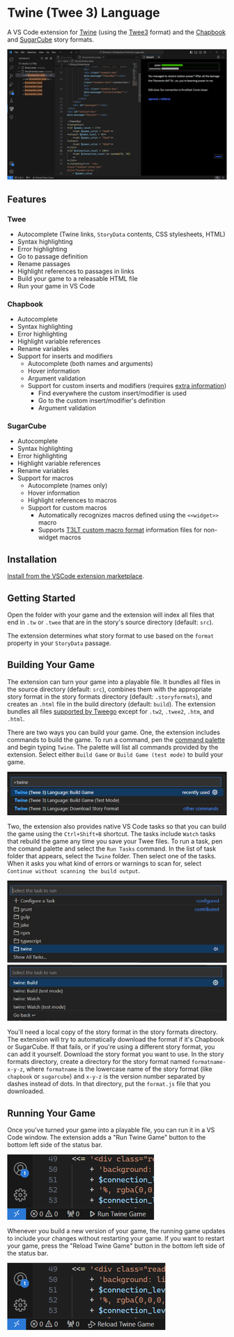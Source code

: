 # Twine (Twee 3) Language

A VS Code extension for [Twine] (using the [Twee3] format) and the [Chapbook] and [SugarCube] story formats.

![Extension Screenshot](https://raw.githubusercontent.com/sgranade/twine-twee-language/main/images/twine-extension.png)

## Features

### Twee

- Autocomplete (Twine links, `StoryData` contents, CSS stylesheets, HTML)
- Syntax highlighting
- Error highlighting
- Go to passage definition
- Rename passages
- Highlight references to passages in links
- Build your game to a releasable HTML file
- Run your game in VS Code

### Chapbook

- Autocomplete
- Syntax highlighting
- Error highlighting
- Highlight variable references
- Rename variables
- Support for inserts and modifiers
    - Autocomplete (both names and arguments)
    - Hover information
    - Argument validation
    - Support for custom inserts and modifiers (requires [extra information][custom chapbook functions])
        - Find everywhere the custom insert/modifier is used
        - Go to the custom insert/modifier's definition
        - Argument validation

### SugarCube

- Autocomplete
- Syntax highlighting
- Error highlighting
- Highlight variable references
- Rename variables
- Support for macros
    - Autocomplete (names only)
    - Hover information
    - Highlight references to macros
    - Support for custom macros
        - Automatically recognizes macros defined using the `<<widget>>` macro
        - Supports [T3LT custom macro format] information files for non-widget macros

## Installation

[Install from the VSCode extension marketplace][marketplace].

## Getting Started

Open the folder with your game and the extension will index all files that end in `.tw` or `.twee` that are in the story's source directory (default: `src`).

The extension determines what story format to use based on the `format` property in your `StoryData` passage.

## Building Your Game

The extension can turn your game into a playable file. It bundles all files in the source directory (default: `src`), combines them with the appropriate story format in the story formats directory (default: `.storyformats`), and creates an `.html` file in the build directory (default: `build`). The extension bundles all files [supported by Tweego][Tweego files] except for `.tw2`, `.twee2`, `.htm`, and `.html`.

There are two ways you can build your game. One, the extension includes commands to build the game. To run a command, pen the [command palette] and begin typing `Twine`. The palette will list all commands provided by the extension. Select either `Build Game` or `Build Game (test mode)` to build your game.

![Build Game Commands](https://raw.githubusercontent.com/sgranade/twine-twee-language/main/images/twine-extension-commands.png)

Two, the extension also provides native VS Code tasks so that you can build the game using the `Ctrl+Shift+B` shortcut. The tasks include `Watch` tasks that rebuild the game any time you save your Twee files. To run a task, pen the comand palette and select the `Run Tasks` command. In the list of task folder that appears, select the `Twine` folder. Then select one of the tasks. When it asks you what kind of errors or warnings to scan for, select `Continue without scanning the build output`.

![Build Game Tasks](https://raw.githubusercontent.com/sgranade/twine-twee-language/main/images/twine-extension-tasks.png)

You'll need a local copy of the story format in the story formats directory. The extension will try to automatically download the format if it's Chapbook or SugarCube. If that fails, or if you're using a different story format, you can add it yourself. Download the story format you want to use. In the story formats directory, create a directory for the story format named `formatname-x-y-z`, where `formatname` is the lowercase name of the story format (like `chapbook` or `sugarcube`) and `x-y-z` is the version number separated by dashes instead of dots. In that directory, put the `format.js` file that you downloaded.

## Running Your Game

Once you've turned your game into a playable file, you can run it in a VS Code window. The extension adds a "Run Twine Game" button to the bottom left side of the status bar.

![Run Game](https://raw.githubusercontent.com/sgranade/twine-twee-language/main/images/twine-extension-run-game.png)

Whenever you build a new version of your game, the running game updates to include your changes without restarting your game. If you want to restart your game, press the "Reload Twine Game" button in the bottom left side of the status bar.

![Reload Game](https://raw.githubusercontent.com/sgranade/twine-twee-language/main/images/twine-extension-reload-game.png)

[Chapbook]: https://klembot.github.io/chapbook/
[command palette]: https://code.visualstudio.com/docs/getstarted/userinterface#_command-palette
[custom chapbook functions]: docs/chapbook-custom-inserts-modifiers.md
[marketplace]: https://marketplace.visualstudio.com/items?itemName=StephenGranade.twine-twee-language
[SugarCube]: https://www.motoslave.net/sugarcube/2/
[Twee3]: https://github.com/iftechfoundation/twine-specs/blob/master/twee-3-specification.md
[Tweego files]: http://www.motoslave.net/tweego/docs/#usage-supported-files
[Twee 3 Language Tools]: https://github.com/cyrusfirheir/twee3-language-tools/
[T3LT custom macro format]: https://github.com/cyrusfirheir/twee3-language-tools/?tab=readme-ov-file#custom-macro-definitions-for-sugarcube
[Twine]: https://twinery.org/
